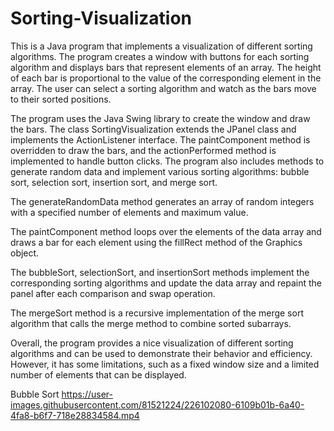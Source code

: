 # Sorting-Visualization
This is a Java program that implements a visualization of different sorting algorithms. 
The program creates a window with buttons for each sorting algorithm and displays bars that represent elements of an array. The height of each bar is proportional to the value of the corresponding element in the array. The user can select a sorting algorithm and watch as the bars move to their sorted positions.

The program uses the Java Swing library to create the window and draw the bars. The class SortingVisualization extends the JPanel class and implements the ActionListener interface. The paintComponent method is overridden to draw the bars, and the actionPerformed method is implemented to handle button clicks. The program also includes methods to generate random data and implement various sorting algorithms: bubble sort, selection sort, insertion sort, and merge sort.

The generateRandomData method generates an array of random integers with a specified number of elements and maximum value.

The paintComponent method loops over the elements of the data array and draws a bar for each element using the fillRect method of the Graphics object.

The bubbleSort, selectionSort, and insertionSort methods implement the corresponding sorting algorithms and update the data array and repaint the panel after each comparison and swap operation.

The mergeSort method is a recursive implementation of the merge sort algorithm that calls the merge method to combine sorted subarrays.

Overall, the program provides a nice visualization of different sorting algorithms and can be used to demonstrate their behavior and efficiency. However, it has some limitations, such as a fixed window size and a limited number of elements that can be displayed. 

Bubble Sort
https://user-images.githubusercontent.com/81521224/226102080-6109b01b-6a40-4fa8-b6f7-718e28834584.mp4

